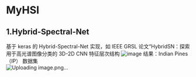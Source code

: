 # MyHSI

## 1.Hybrid-Spectral-Net  
基于 keras 的 Hybrid-Spectral-Net 实现，如 IEEE GRSL 论文“HybridSN：探索用于高光谱图像分类的 3D-2D CNN 特征层次结构
![image](https://github.com/miaooue/MyHSI/assets/31365196/b63a13f0-1522-4750-8bdb-dd08e61e653b)
结果：Indian Pines （IP） 数据集  
![Uploading image.png…]()
